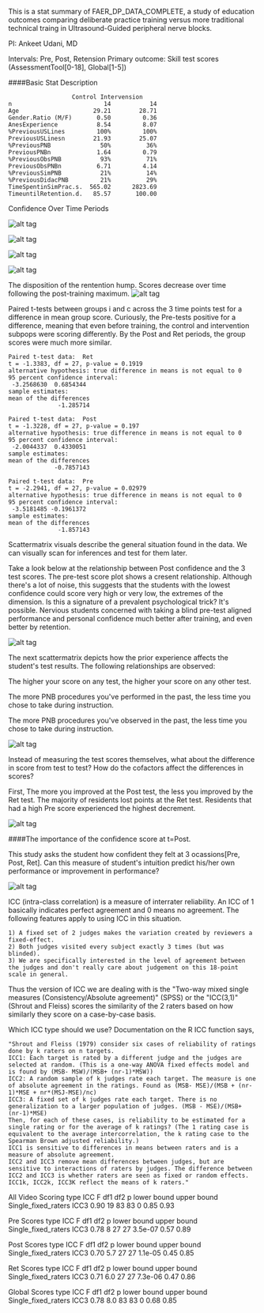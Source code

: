 This is a stat summary of FAER_DP_DATA_COMPLETE, a study of education outcomes comparing deliberate practice training versus more traditional technical traing in Ultrasound-Guided peripheral nerve blocks.

PI: Ankeet Udani, MD

Intervals: Pre, Post, Retension
Primary outcome: Skill test scores (AssessmentTool[0-18], Global[1-5])

####Basic Stat Description

                      Control Intervension
	n                          14           14
	Age                     29.21        28.71
	Gender.Ratio (M/F)       0.50         0.36
	AnesExperience           8.54         8.07
	%PreviousUSLines         100%         100%
	PreviousUSLinesn        21.93        25.07
	%PreviousPNB              50%          36%
	PreviousPNBn             1.64         0.79
	%PreviousObsPNB           93%          71%
	PreviousObsPNBn          6.71         4.14
	%PreviousSimPNB           21%          14%
	%PreviousDidacPNB         21%          29%
	TimeSpentinSimPrac.s.  565.02      2823.69
	TimeuntilRetention.d.   85.57       100.00

Confidence Over Time Periods

![alt tag](https://raw.githubusercontent.com/ajkou/Anesthesia-Resident-FAER-Study/master/2.5%20confidsegments.png)

![alt tag](https://raw.githubusercontent.com/ajkou/Anesthesia-Resident-FAER-Study/master/1%20videoscoreitems.png)

![alt tag](https://raw.githubusercontent.com/ajkou/Anesthesia-Resident-FAER-Study/master/1%20videoscoreitems.png)

![alt tag](https://raw.githubusercontent.com/ajkou/Anesthesia-Resident-FAER-Study/master/2%20videoscoresegments.png)

The disposition of the rentention hump. Scores decrease over time following the post-training maximum.
![alt tag](https://raw.githubusercontent.com/ajkou/Anesthesia-Resident-FAER-Study/master/3%20videoscoresubjects.png)


Paired t-tests between groups i and c across the 3 time points test for a difference in mean group score. Curiously, the Pre-tests positive for a difference, meaning that even before training, the control and intervention subpops were scoring differently. By the Post and Ret periods, the group scores were much more similar.

	Paired t-test data:  Ret
	t = -1.3383, df = 27, p-value = 0.1919
	alternative hypothesis: true difference in means is not equal to 0 
	95 percent confidence interval:
	 -3.2568630  0.6854344 
	sample estimates:
	mean of the differences 
	              -1.285714 

	Paired t-test data:  Post
	t = -1.3228, df = 27, p-value = 0.197
	alternative hypothesis: true difference in means is not equal to 0 
	95 percent confidence interval:
	 -2.0044337  0.4330051 
	sample estimates:
	mean of the differences 
	             -0.7857143 

	Paired t-test data:  Pre
	t = -2.2941, df = 27, p-value = 0.02979
	alternative hypothesis: true difference in means is not equal to 0 	
	95 percent confidence interval:
	 -3.5181485 -0.1961372 
	sample estimates:
	mean of the differences 
	              -1.857143 

Scattermatrix visuals describe the general situation found in the data. We can visually scan for inferences and test for them later.

Take a look below at the relationship between Post confidence and the 3 test scores. The pre-test score plot shows a cresent relationship. Although there's a lot of noise, this suggests that the students with the lowest confidence could score very high or very low, the extremes of the dimension. Is this a signature of a prevalent psychological trick? It's possible. Nervious students concerned with taking a blind pre-test aligned performance and personal confidence much better after training, and even better by retention.

![alt tag](https://raw.githubusercontent.com/ajkou/Anesthesia-Resident-FAER-Study/master/7%20scattermatrix-scoresvsconf.png)

The next scattermatrix depicts how the prior experience affects the student's test results. The following relationships are observed:

The higher your score on any test, the higher your score on any other test.

The more PNB procedures you've performed in the past, the less time you chose to take during instruction.

The more PNB procedures you've observed in the past, the less time you chose to take during instruction.

![alt tag](https://raw.githubusercontent.com/ajkou/Anesthesia-Resident-FAER-Study/master/5%20scattermatrix-timevsexp.png)

Instead of measuring the test scores themselves, what about the difference in score from test to test? How do the cofactors affect the differences in scores? 

First, The more you improved at the Post test, the less you improved by the Ret test. The majority of residents lost points at the Ret test. Residents that had a high Pre score experienced the highest decrement.

![alt tag](https://raw.githubusercontent.com/ajkou/Anesthesia-Resident-FAER-Study/master/6%20scattermatrix-obsvsconf.png)


####The importance of the confidence score at t=Post.

This study asks the student how confident they felt at 3 ocassions[Pre, Post, Ret]. Can this measure of student's intuition predict his/her own performance or improvement in performance?

![alt tag](https://raw.githubusercontent.com/ajkou/Anesthesia-Resident-FAER-Study/master/4%20scattermatrix-confid.png)

ICC (intra-class correlation) is a measure of interrater reliability. An ICC of 1 basically indicates perfect agreement and 0 means no agreement. The following features apply to using ICC in this situation. 

	1) A fixed set of 2 judges makes the variation created by reviewers a fixed-effect.
	2) Both judges visited every subject exactly 3 times (but was blinded). 
	3) We are specifically interested in the level of agreement between the judges and don't really care about judgement on this 18-point scale in general.

Thus the version of ICC we are dealing with is the "Two-way mixed single measures (Consistency/Absolute agreement)" (SPSS) or the "ICC(3,1)" (Shrout and Fleiss)
scores the similarity of the 2 raters based on how similarly they score on a case-by-case basis.


Which ICC type should we use?
	Documentation on the R ICC function says,

    "Shrout and Fleiss (1979) consider six cases of reliability of ratings done by k raters on n targets.
    ICC1: Each target is rated by a different judge and the judges are selected at random. (This is a one-way ANOVA fixed effects model and is found by (MSB- MSW)/(MSB+ (nr-1)*MSW))
    ICC2: A random sample of k judges rate each target. The measure is one of absolute agreement in the ratings. Found as (MSB- MSE)/(MSB + (nr-1)*MSE + nr*(MSJ-MSE)/nc)
    ICC3: A fixed set of k judges rate each target. There is no generalization to a larger population of judges. (MSB - MSE)/(MSB+ (nr-1)*MSE)
    Then, for each of these cases, is reliability to be estimated for a single rating or for the average of k ratings? (The 1 rating case is equivalent to the average intercorrelation, the k rating case to the Spearman Brown adjusted reliability.)
    ICC1 is sensitive to differences in means between raters and is a measure of absolute agreement.
    ICC2 and ICC3 remove mean differences between judges, but are sensitive to interactions of raters by judges. The difference between ICC2 and ICC3 is whether raters are seen as fixed or random effects.
    ICC1k, ICC2k, ICC3K reflect the means of k raters."

All Video Scoring
                         type  ICC  F df1 df2 p lower bound upper bound
Single_fixed_raters      ICC3 0.90 19  83  83 0        0.85        0.93

Pre Scores
                         type  ICC F df1 df2       p lower bound upper bound
Single_fixed_raters      ICC3 0.78 8  27  27 3.5e-07        0.57        0.89

Post Scores
                         type  ICC   F df1 df2       p lower bound upper bound
Single_fixed_raters      ICC3 0.70 5.7  27  27 1.1e-05        0.45        0.85

Ret Scores
                         type  ICC   F df1 df2       p lower bound upper bound
Single_fixed_raters      ICC3 0.71 6.0  27  27 7.3e-06        0.47        0.86

Global Scores
                         type  ICC   F df1 df2 p lower bound upper bound
Single_fixed_raters      ICC3 0.78 8.0  83  83 0        0.68        0.85

